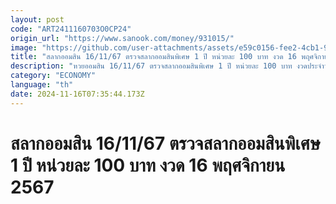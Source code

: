```yaml
---
layout: post
code: "ART2411160703O0CP24"
origin_url: "https://www.sanook.com/money/931015/"
image: "https://github.com/user-attachments/assets/e59c0156-fee2-4cb1-9a0d-cfcef6274708"
title: "สลากออมสิน 16/11/67 ตรวจสลากออมสินพิเศษ 1 ปี หน่วยละ 100 บาท งวด 16 พฤศจิกายน 2567"
description: "หวยออมสิน 16/11/67 ตรวจสลากออมสินพิเศษ 1 ปี หน่วยละ 100 บาท งวดประจำวันที่ 16 พฤศจิกายน 2567 ตรวจรางวัลสลากออมสินพิเศษ 1 ปี"
category: "ECONOMY"
language: "th"
date: 2024-11-16T07:35:44.173Z
---
```


# สลากออมสิน 16/11/67 ตรวจสลากออมสินพิเศษ 1 ปี หน่วยละ 100 บาท งวด 16 พฤศจิกายน 2567